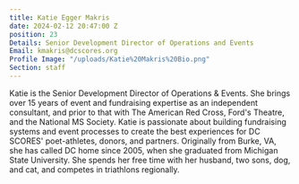 ```yaml
---
title: Katie Egger Makris
date: 2024-02-12 20:47:00 Z
position: 23
Details: Senior Development Director of Operations and Events
Email: kmakris@dcscores.org
Profile Image: "/uploads/Katie%20Makris%20Bio.png"
Section: staff
---
```


Katie is the Senior Development Director of Operations & Events. She brings over 15 years of event and fundraising expertise as an independent consultant, and prior to that with The American Red Cross, Ford's Theatre, and the National MS Society. Katie is passionate about building fundraising systems and event processes to create the best experiences for DC SCORES' poet-athletes, donors, and partners. Originally from Burke, VA, she has called DC home since 2005, when she graduated from Michigan State University. She spends her free time with her husband, two sons, dog, and cat, and competes in triathlons regionally.